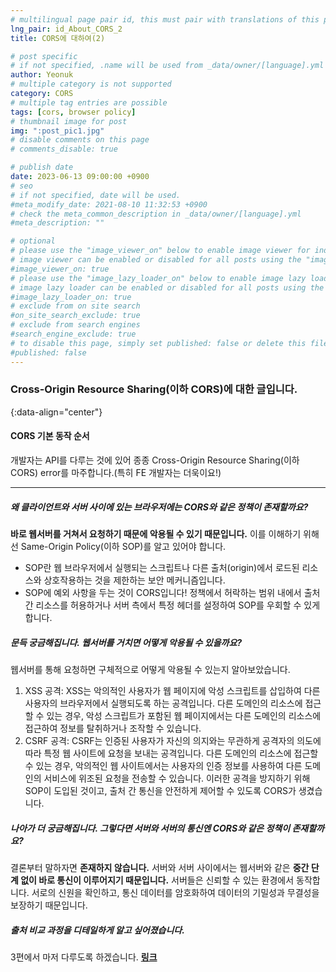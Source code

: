 ```yaml
---
# multilingual page pair id, this must pair with translations of this page. (This name must be unique)
lng_pair: id_About_CORS_2
title: CORS에 대하여(2)

# post specific
# if not specified, .name will be used from _data/owner/[language].yml
author: Yeonuk
# multiple category is not supported
category: CORS
# multiple tag entries are possible
tags: [cors, browser policy]
# thumbnail image for post
img: ":post_pic1.jpg"
# disable comments on this page
# comments_disable: true

# publish date
date: 2023-06-13 09:00:00 +0900
# seo
# if not specified, date will be used.
#meta_modify_date: 2021-08-10 11:32:53 +0900
# check the meta_common_description in _data/owner/[language].yml
#meta_description: ""

# optional
# please use the "image_viewer_on" below to enable image viewer for individual pages or posts (_posts/ or [language]/_posts folders).
# image viewer can be enabled or disabled for all posts using the "image_viewer_posts: true" setting in _data/conf/main.yml.
#image_viewer_on: true
# please use the "image_lazy_loader_on" below to enable image lazy loader for individual pages or posts (_posts/ or [language]/_posts folders).
# image lazy loader can be enabled or disabled for all posts using the "image_lazy_loader_posts: true" setting in _data/conf/main.yml.
#image_lazy_loader_on: true
# exclude from on site search
#on_site_search_exclude: true
# exclude from search engines
#search_engine_exclude: true
# to disable this page, simply set published: false or delete this file
#published: false
---
```


<!-- outline-start -->

### Cross-Origin Resource Sharing(이하 CORS)에 대한 글입니다.

{:data-align="center"}

<!-- outline-end -->

#### CORS 기본 동작 순서

개발자는 API를 다루는 것에 있어 종종 Cross-Origin Resource Sharing(이하 CORS) error를 마주합니다.(특히 FE 개발자는 더욱이요!)

---

##### 왜 클라이언트와 서버 사이에 있는 브라우저에는 CORS와 같은 정책이 존재할까요?

**바로 웹서버를 거쳐서 요청하기 때문에 악용될 수 있기 때문입니다.**
이를 이해하기 위해선 Same-Origin Policy(이하 SOP)를 알고 있어야 합니다.

- SOP란 웹 브라우저에서 실행되는 스크립트나 다른 출처(origin)에서 로드된 리소스와 상호작용하는 것을 제한하는 보안 메커니즘입니다.
- SOP에 예외 사항을 두는 것이 CORS입니다! 정책에서 허락하는 범위 내에서 출처간 리소스를 허용하거나 서버 측에서 특정 헤더를 설정하여 SOP를 우회할 수 있게 합니다.

##### 문득 궁금해집니다. 웹서버를 거치면 어떻게 악용될 수 있을까요?

웹서버를 통해 요청하면 구체적으로 어떻게 악용될 수 있는지 알아보았습니다.

1. XSS 공격: XSS는 악의적인 사용자가 웹 페이지에 악성 스크립트를 삽입하여 다른 사용자의 브라우저에서 실행되도록 하는 공격입니다. 다른 도메인의 리소스에 접근할 수 있는 경우, 악성 스크립트가 포함된 웹 페이지에서는 다른 도메인의 리소스에 접근하여 정보를 탈취하거나 조작할 수 있습니다.
2. CSRF 공격: CSRF는 인증된 사용자가 자신의 의지와는 무관하게 공격자의 의도에 따라 특정 웹 사이트에 요청을 보내는 공격입니다. 다른 도메인의 리소스에 접근할 수 있는 경우, 악의적인 웹 사이트에서는 사용자의 인증 정보를 사용하여 다른 도메인의 서비스에 위조된 요청을 전송할 수 있습니다.
   이러한 공격을 방지하기 위해 SOP이 도입된 것이고, 출처 간 통신을 안전하게 제어할 수 있도록 CORS가 생겼습니다.

##### 나아가 더 궁금해집니다. 그렇다면 서버와 서버의 통신엔 CORS와 같은 정책이 존재할까요?

결론부터 말하자면 **존재하지 않습니다.**
서버와 서버 사이에서는 웹서버와 같은 **중간 단계 없이 바로 통신이 이루어지기 때문입니다.** 서버들은 신뢰할 수 있는 환경에서 동작합니다. 서로의 신원을 확인하고, 통신 데이터를 암호화하여 데이터의 기밀성과 무결성을 보장하기 때문입니다.

##### 출처 비교 과정을 디테일하게 알고 싶어졌습니다.

3편에서 마저 다루도록 하겠습니다. **[링크](https://yeonuk44.github.io/posts/2023-06-14-CORS-3)**

